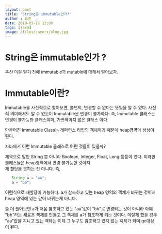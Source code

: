 ```yaml
---
layout: post
title: 'String은 immutable인가?'
author : 효준
date: 2019-05-26 13:00
tags: [java]
image: /files/covers/blog.jpg
---
```


# String은 immutable인가 ?

우선 이걸 알기 전에 immutable과 mutable에 대해서 알아보자.

# Immutable이란?

Immutable을 사전적으로 찾아보면, 불변의, 변경할 수 없다는 뜻임을 알 수 있다.
사전적 의미에서도 알 수 있듯이 Immutable은 변경이 불가하다. 즉, Immutable 클래스는 변경이 불가능한 클래스이며, 가변적이지 않은 클래스 이다.

만들어진 Immutable Class는 레퍼런스 타입의 객체이기 때문에 heap영역에 생성이 된다.<br>

자바에서 이런 Immutable 클래스로 어떤 것들이 있을까?

제목으로 말한 String 뿐 아니라 Boolean, Integer, Float, Long 등등이 있다. 이러한 클래스들은 heap영역에서 변경 불가능한 것이지<br>
재 할당을 못하는 건 아니다. 즉, 

``` java
   String a = "aa";
   a = "bb";
```

이런식으로 재할당이 가능하다. a가 참조하고 있는 heap 영역의 객체가 바뀌는 것이지 heap 영역에 있는 값이 바뀌는게 아니다.

좀 더 풀어보면 a가 처음 참조하고 있는 "aa"값이 "bb"로 변경되는 것이 아니라 아예 "bb"라는 새로운 객체를 만들고 그 객체를 a가 참조하게 되는 것이다.
이렇게 했을 경우 "aa"값을 지니고 있는 객체는 이제 그 누구도 참조하고 있지 않는 객체가 되며 gc대상이 된다.